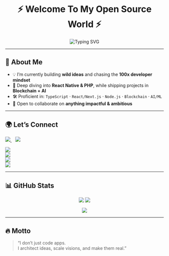 <h1 align="center">⚡ Welcome To My Open Source World ⚡</h1>

<p align="center">
  <img src="https://readme-typing-svg.herokuapp.com?font=Fira+Code&duration=2500&pause=1000&color=00C2FF&center=true&vCenter=true&width=600&lines=Hey!+I'm+Jeffrey+👋🏾;Fullstack+Engineer+%7C+Blockchain+Builder+%7C+AI+Innovator;Building+the+future+one+commit+at+a+time" alt="Typing SVG" />
</p>

---

## 🚀 About Me  
- 💡 I’m currently building **wild ideas** and chasing the **100x developer mindset**  
- 🌱 Deep diving into **React Native & PHP**, while shipping projects in **Blockchain + AI**  
- 🛠 Proficient in: `TypeScript` · `React/Next.js` · `Node.js` · `Blockchain` · `AI/ML`  
- 🤝 Open to collaborate on **anything impactful & ambitious**  

---

## 🌍 Let’s Connect
<p>
<a href="https://wa.me/2347035873185?text=Hello+Jeffrey" target="_blank">
  <img src="https://img.shields.io/badge/Chat on WhatsApp-25D366?style=for-the-badge&logo=whatsapp&logoColor=white" />
</a>&nbsp;&nbsp;
<a href="mailto:agabaenwerejeffrey@gmail.com" target="_blank">
  <img src="https://img.shields.io/badge/Email Me-D14836?style=for-the-badge&logo=gmail&logoColor=white" />
</a>
</p>

[<img src="https://img.shields.io/badge/X-(Twitter)-1DA1F2?style=for-the-badge&logo=twitter&logoColor=white">](https://x.com/gabson0x/)  
[<img src="https://img.shields.io/badge/LinkedIn-0A66C2?style=for-the-badge&logo=linkedin&logoColor=white">](https://www.linkedin.com/in/jeffrey-agabaenwere/)  
[<img src="https://img.shields.io/badge/Instagram-E4405F?style=for-the-badge&logo=instagram&logoColor=white">](https://www.instagram.com/tlc_jeffrey/)  
[<img src="https://img.shields.io/badge/Portfolio-000000?style=for-the-badge&logo=vercel&logoColor=white">](https://jeffrey-agabaenwere.vercel.app/)  

---

## 📊 GitHub Stats
<p align="center">
  <img src="https://github-readme-stats.vercel.app/api?username=Jeffreyxdev&show_icons=true&theme=tokyonight&line_height=25" />
  <img src="https://github-readme-stats.vercel.app/api/top-langs/?username=Jeffreyxdev&langs_count=6&layout=compact&theme=tokyonight" />
</p>

<p align="center">
  <img src="http://github-readme-streak-stats.herokuapp.com?user=Jeffreyxdev&theme=blueberry&date_format=M%20j%5B%2C%20Y%5D" />
</p>

---

## 🔥 Motto
> “I don’t just code apps.  
> I architect ideas, scale visions, and make them real.”  
